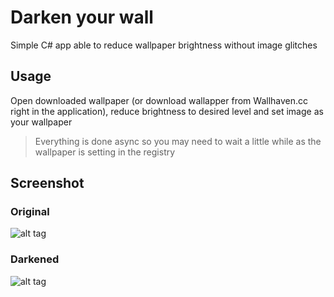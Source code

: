 # Darken your wall

Simple C# app able to reduce wallpaper brightness without image glitches

## Usage

Open downloaded wallpaper (or download wallapper from Wallhaven.cc right in the application), reduce brightness to desired level and set image as your wallpaper
> Everything is done async so you may need to wait a little while as the wallpaper is setting in the registry

## Screenshot
### Original
![alt tag](https://cloud.githubusercontent.com/assets/10211002/12583768/94060cc8-c444-11e5-813d-75eb9d7c9d16.png)

### Darkened
![alt tag](https://cloud.githubusercontent.com/assets/10211002/12583763/916d893c-c444-11e5-88dd-fe555fc7a8c0.png)

